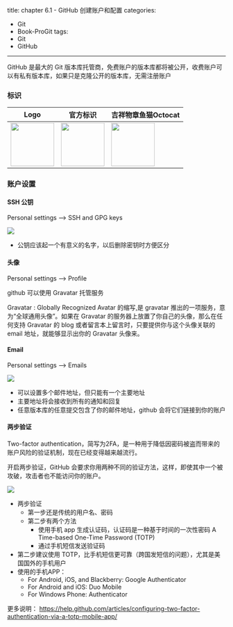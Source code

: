 ﻿title: chapter 6.1 - GitHub 创建账户和配置
categories:
  - Git
  - Book-ProGit
tags:
  - Git
  - GitHub

---

GitHub 是最大的 Git 版本库托管商，免费账户的版本库都将被公开，收费账户可以有私有版本库，如果只是克隆公开的版本库，无需注册账户

<!--more-->

### 标识

|Logo|官方标识|吉祥物章鱼猫Octocat|
|---|---|---|
|<img src="https://assets-cdn.github.com/images/modules/logos_page/GitHub-Logo.png" width="100" height="100"/>|<img src="https://assets-cdn.github.com/images/modules/logos_page/GitHub-Mark.png" width="100" height="100" />|<img src="https://assets-cdn.github.com/images/modules/logos_page/Octocat.png" width="100" height="100" />

### 账户设置

#### SSH 公钥

Personal settings --> SSH and GPG keys

![](https://git-scm.com/book/en/v2/images/ssh-keys.png)
* 公钥应该起一个有意义的名字，以后删除密钥时方便区分

#### 头像

Personal settings --> Profile

github 可以使用 Gravatar 托管服务

Gravatar
: Globally Recognized Avatar 的缩写,是 gravatar 推出的一项服务，意为“全球通用头像”。如果在 Gravatar 的服务器上放置了你自己的头像，那么在任何支持 Gravatar 的 blog 或者留言本上留言时，只要提供你与这个头像关联的 email 地址，就能够显示出你的 Gravatar 头像来。

#### Email

Personal settings --> Emails

![](https://git-scm.com/book/en/v2/images/email-settings.png)
* 可以设置多个邮件地址，但只能有一个主要地址
* 主要地址将会接收到所有的通知和回复
* 任意版本库的任意提交包含了你的邮件地址，github 会将它们链接到你的账户

#### 两步验证

Two-factor authentication，简写为2FA，是一种用于降低因密码被盗而带来的账户风险的验证机制，现在已经变得越来越流行。 

开启两步验证，GitHub 会要求你用两种不同的验证方法，这样，即使其中一个被攻破，攻击者也不能访问你的账户。

![](https://github.com//images/modules/settings/2fa_guide.png)

* 两步验证
    * 第一步还是传统的用户名、密码
    * 第二步有两个方法
        * 使用手机 app 生成认证码，认证码是一种基于时间的一次性密码 A Time-based One-Time Password (TOTP)
        * 通过手机短信发送验证码
* 第二步建议使用 TOTP，比手机短信更可靠（跨国发短信的问题），尤其是美国国外的手机用户
* 使用的手机APP：
    * For Android, iOS, and Blackberry: Google Authenticator
    * For Android and iOS: Duo Mobile
    * For Windows Phone: Authenticator

更多说明：
https://help.github.com/articles/configuring-two-factor-authentication-via-a-totp-mobile-app/

